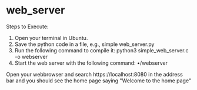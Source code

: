 # web_server
Steps to Execute:
1. Open your terminal in Ubuntu.
2. Save the python code in a file, e.g., simple web_server.py
3. Run the following command to compile it:
python3 simple_web_server.c -o webserver
4. Start the web server with the following command:
•/webserver

Open your webbrowser and search https://localhost:8080 in the address bar and you should see the home page saying "Welcome to the home page"
